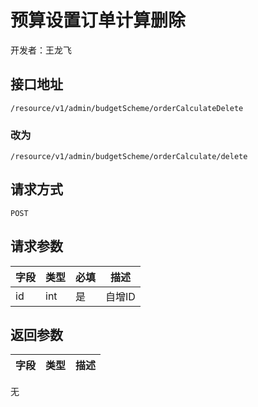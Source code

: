 # 预算设置订单计算删除

开发者：王龙飞

## 接口地址

`/resource/v1/admin/budgetScheme/orderCalculateDelete`
### 改为
`/resource/v1/admin/budgetScheme/orderCalculate/delete`

## 请求方式

`POST`

## 请求参数

| 字段 | 类型 | 必填  | 描述 |
| - | - | - | - |
| id | int | 是 | 自增ID |

## 返回参数

| 字段 | 类型 | 描述 |
| - | - | - |
无
